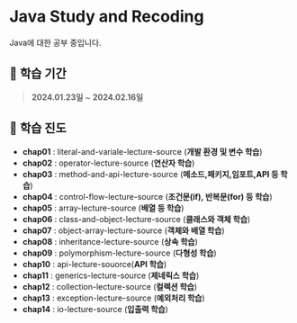 # Java Study and Recoding
Java에 대한 공부 중입니다.


## 📄 학습 기간
> **2024.01.23일** ~ **2024.02.16일**


## 🔖 학습 진도
- **chap01** : literal-and-variale-lecture-source (__개발 환경 및 변수 학습__)
- **chap02** : operator-lecture-source (__연산자 학습__)
- **chap03** : method-and-api-lecture-source (__메소드,패키지,임포트,API 등 학습__)
- **chap04** : control-flow-lecture-source (__조건문(if), 반복문(for) 등 학습__)
- **chap05** : array-lecture-source (__배열 등 학습__)
- **chap06** : class-and-object-lecture-source (__클래스와 객체 학습__)
- **chap07** : object-array-lecture-source (__객체와 배열 학습__)
- **chap08** : inheritance-lecture-source (__상속 학습__)
- **chap09** : polymorphism-lecture-source (__다형성 학습__)
- **chap10** : api-lecture-souorce(__API 학습__)
- **chap11** : generics-lecture-source (__제네릭스 학습__)
- **chap12** : collection-lecture-source (__컬렉션 학습__)
- **chap13** : exception-lecture-source (__예외처리 학습__)
- **chap14** : io-lecture-source (__입출력 학습__)
